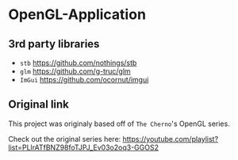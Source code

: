 # OpenGL-Application

## 3rd party libraries
- `stb` https://github.com/nothings/stb
- `glm` https://github.com/g-truc/glm
- `ImGui` https://github.com/ocornut/imgui

## Original link
This project was originaly based off of `The Cherno`'s OpenGL series.

Check out the original series here: https://youtube.com/playlist?list=PLlrATfBNZ98foTJPJ_Ev03o2oq3-GGOS2
